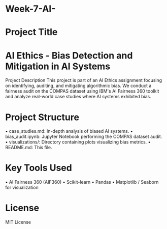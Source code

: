 # Week-7-AI-
# Project Title
# AI Ethics - Bias Detection and Mitigation in AI Systems
Project Description
This project is part of an AI Ethics assignment focusing on identifying, auditing, and mitigating algorithmic bias. We conduct a fairness audit on the COMPAS dataset using IBM's AI Fairness 360 toolkit and analyze real-world case studies where AI systems exhibited bias.
# Project Structure
•	case_studies.md: In-depth analysis of biased AI systems.
•	bias_audit.ipynb: Jupyter Notebook performing the COMPAS dataset audit.
•	visualizations/: Directory containing plots visualizing bias metrics.
•	README.md: This file.
# Key Tools Used
•	AI Fairness 360 (AIF360)
•	Scikit-learn
•	Pandas
•	Matplotlib / Seaborn for visualization

# License
MIT License
